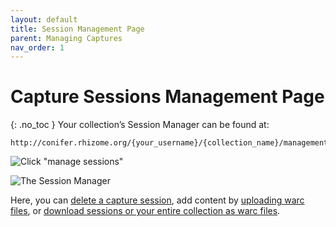 ```yaml
---
layout: default
title: Session Management Page
parent: Managing Captures
nav_order: 1
---
```


# Capture Sessions Management Page
{: .no_toc }
Your collection’s Session Manager can be found at:
```
http://conifer.rhizome.org/{your_username}/{collection_name}/management
```

![Click "manage sessions"](../../images/conifer-user-guide-013.jpeg)

![The Session Manager](../../images/conifer-user-guide-014.jpeg)

Here, you can [delete a capture session](../deleting-session), add content by [uploading warc files](../uploading-warc), or [download sessions or your entire collection as warc files](../exporting-warc).
